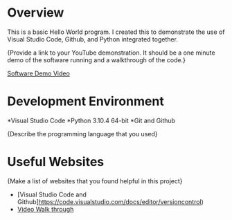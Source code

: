 # Overview

This is a basic Hello World program. I created this to demonstrate the use of Visual Studio Code, Github, and Python integrated together.

{Provide a link to your YouTube demonstration.  It should be a one minute demo of the software running and a walkthrough of the code.}

[Software Demo Video](http://youtube.link.goes.here)

# Development Environment

*Visual Studio Code
*Python 3.10.4 64-bit
*Git and Github

{Describe the programming language that you used}

# Useful Websites

{Make a list of websites that you found helpful in this project}
* [Visual Studio Code and Github]https://code.visualstudio.com/docs/editor/versioncontrol)
* [Video Walk through](https://video.byui.edu/media/t/1_zyyx43ke)